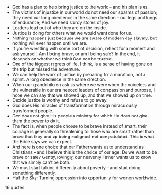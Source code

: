  - God has a plan to help bring justice to the world – and his plan is us.
 - The victims of injustice in our world do not need our spasms of passion; they need our long obedience in the same direction – our legs and lungs of endurance; And we need sturdy stores of joy.
 - Leaders lead out of who they are on the inside.
 - Justice is doing for others what we would want done for us.
 - Nothing happens just because we are aware of modern day slavery, but nothing will ever happen until we are.
 - If you’re wrestling with some sort of decision, reflect for a moment and ask yourself, Am I being brave, or am I being safe? In the end, it depends on whether we think God can be trusted.
 - One of the biggest regrets of life, I think, is a sense of having gone on the trip but missed the adventure.
 - We can help the work of justice by preparing for a marathon, not a sprint. A long obedience in the same direction.
 - When our grandchildren ask us where we were when the voiceless and the vulnerable in our era needed leaders of compassion and purpose, I hope we can say that we showed up, and that we showed up on time.
 - Decide justice is worthy and refuse to go away.
 - God does His miracles of transformation through miraculously transformed people.
 - God does not give His people a ministry for which He does not give them the power to do it.
 - The fact is, when people choose to be brave instead of smart, their courage is generally so threatening to those who are smart rather than brave that they end up being maligned, not congratulated. This is what the Bible says we can expect.
 - And here is one choice that our Father wants us to understand as Christians – and I believe this is the choice of our age: Do we want to be brave or safe? Gently, lovingly, our heavenly Father wants us to know that we simply can’t be both.
 - We must start talking differently about poverty – and start doing something differently.
 - Half the Sky: Turning oppression into opportunity for women worldwide.

16 quotes